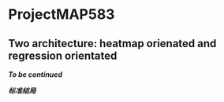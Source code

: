 # ProjectMAP583

## Two architecture: heatmap orienated and regression orientated
***To be continued***

***标准结局***
